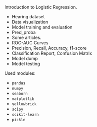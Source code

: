 Introduction to Logistic Regression.

- Hearing dataset
- Data visualization
- Model training and evaluation
- Pred_proba
- Some articles.
- ROC-AUC Curves
- Precision, Recall, Accuracy, f1-score
- Classification Report, Confusion Matrix
- Model dump
- Model testing

Used modules:

- `pandas`
- `numpy`
- `seaborn`
- `matplotlib`
- `yellowbrick`
- `scipy`
- `scikit-learn`
- `pickle`
